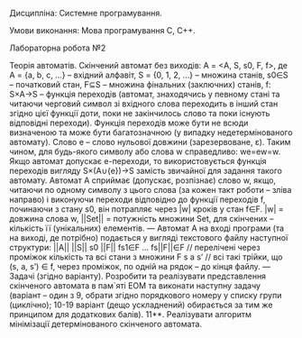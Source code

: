 Дисципліна:             Системне програмування.

Умови виконання:             Мова програмування С, С++.

Лабораторна робота №2
  
Теорія автоматів.
Скінчений автомат без виходів: A = <A, S, s0, F, f>, де
А = {a, b, c, …} – вхідний алфавіт,
S = {0, 1, 2, …} – множина станів,
s0∈S – початковий стан,
F⊆S – множина фінальних (заключних) станів,
f: S×A→S – функція переходів (автомат, знаходячись у певному стані та читаючи черговий символ зі вхідного слова переходить в інший стан згідно цієї функції доти, поки не закінчилось слово та поки існують відповідні переходи).
Функція переходів може бути не всюди визначеною та може бути багатозначною (у випадку недетермінованого автомату).
Слово e – слово нульової довжини (зарезервоване, ε). Таким чином, для будь-якого символу або слова w справедливо: we=ew=w. Якщо автомат допускає e-переходи, то використовується функція переходів вигляду S×(A∪{e})→S замість звичайної для задання такого автомату.
Автомат A сприймає (допускає, розпізнає) слово w, якщо, читаючи по одному символу з цього слова (за кожен такт роботи – зліва направо) і виконуючи переходи відповідно до функції переходів f, починаючи з стану s0, він потрапляє через |w| кроків у стан f∈F.
|w| = довжина слова w,
||Set|| = потужність множини Set, для скінчених – кількість її (унікальних) елементів.
 —
Автомат A на вході програми (та на виході, де потрібно) подається у вигляді текстового файлу наступної структури:
||A||
||S||
s0
||F||     fs1∈F 	…     fs||F||∈F    	// перелічені через проміжок кількість та всі стани з множини F
s   a   s’                            	  // всі такі трійки, що (s, a, s’) ∈ f, через проміжок, по одній на рядок – до кінця файлу.
—
Задачі (згідно варіанту). 
Розробити та реалізувати представлення скінченого автомата в пам`яті ЕОМ та виконати наступну задачу (варіант – один з 9, обрати згідно порядкового номеру у списку групи (циклічно); 10-19 варіант (дещо ускладнений) обирається за тим же принципом для додаткових балів).
11**. Реалізувати алгоритм мінімізації детермінованого скінченого автомата.


